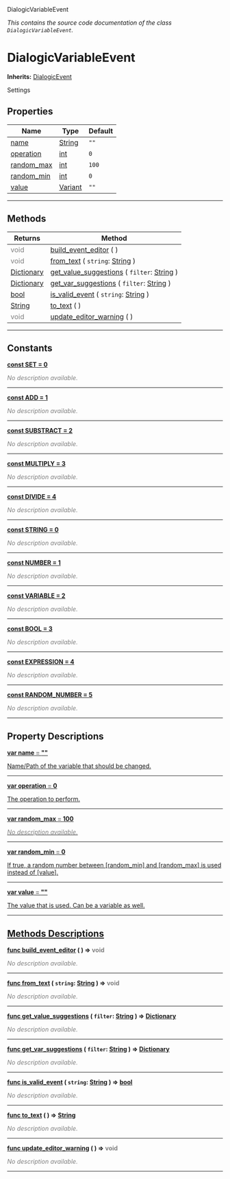 
<div class="header-banner purple">
<div class="header-label purple">DialogicVariableEvent</div>
</div>

*This contains the source code documentation of the class `DialogicVariableEvent`.*
        
# DialogicVariableEvent
**Inherits:** [DialogicEvent](class_dialogicevent.md)

Settings
## Properties
Name | Type | Default 
--- | --- | --- 
[<span class="hljs-title">name</span>](#property-name) | [String](https://docs.godotengine.org/en/latest/classes/class_string.html#class-string) |  `""` 
[<span class="hljs-title">operation</span>](#property-operation) | [int](https://docs.godotengine.org/en/latest/classes/class_int.html#class-int) |  `0` 
[<span class="hljs-title">random_max</span>](#property-random_max) | [int](https://docs.godotengine.org/en/latest/classes/class_int.html#class-int) |  `100` 
[<span class="hljs-title">random_min</span>](#property-random_min) | [int](https://docs.godotengine.org/en/latest/classes/class_int.html#class-int) |  `0` 
[<span class="hljs-title">value</span>](#property-value) | [Variant](https://docs.godotengine.org/en/latest/classes/class_variant.html#class-variant) |  `""` 
--- 

## Methods
Returns | Method 
--- | --- 
<span style = "color: gray">void</span> | [<span class="hljs-title">build_event_editor</span>](#property-build_event_editor) ( ) 
<span style = "color: gray">void</span> | [<span class="hljs-title">from_text</span>](#property-from_text) ( `string`: [String](https://docs.godotengine.org/en/latest/classes/class_string.html#class-string) ) 
<span class="hljs-attribute">[Dictionary](https://docs.godotengine.org/en/latest/classes/class_dictionary.html#class-dictionary)</span> | [<span class="hljs-title">get_value_suggestions</span>](#property-get_value_suggestions) ( `filter`: [String](https://docs.godotengine.org/en/latest/classes/class_string.html#class-string) ) 
<span class="hljs-attribute">[Dictionary](https://docs.godotengine.org/en/latest/classes/class_dictionary.html#class-dictionary)</span> | [<span class="hljs-title">get_var_suggestions</span>](#property-get_var_suggestions) ( `filter`: [String](https://docs.godotengine.org/en/latest/classes/class_string.html#class-string) ) 
<span class="hljs-attribute">[bool](https://docs.godotengine.org/en/latest/classes/class_bool.html#class-bool)</span> | [<span class="hljs-title">is_valid_event</span>](#property-is_valid_event) ( `string`: [String](https://docs.godotengine.org/en/latest/classes/class_string.html#class-string) ) 
<span class="hljs-attribute">[String](https://docs.godotengine.org/en/latest/classes/class_string.html#class-string)</span> | [<span class="hljs-title">to_text</span>](#property-to_text) ( ) 
<span style = "color: gray">void</span> | [<span class="hljs-title">update_editor_warning</span>](#property-update_editor_warning) ( ) 
--- 
## Constants


<a class="header" id="constant-SET" href="#constant-SET">**<span class="hljs-attribute">const</span> <span class="hljs-title">SET</span><span class="hljs-comment"> = 0</span>**</a>



 <span style = "color: gray">*No description available.*</span> 

---


<a class="header" id="constant-ADD" href="#constant-ADD">**<span class="hljs-attribute">const</span> <span class="hljs-title">ADD</span><span class="hljs-comment"> = 1</span>**</a>



 <span style = "color: gray">*No description available.*</span> 

---


<a class="header" id="constant-SUBSTRACT" href="#constant-SUBSTRACT">**<span class="hljs-attribute">const</span> <span class="hljs-title">SUBSTRACT</span><span class="hljs-comment"> = 2</span>**</a>



 <span style = "color: gray">*No description available.*</span> 

---


<a class="header" id="constant-MULTIPLY" href="#constant-MULTIPLY">**<span class="hljs-attribute">const</span> <span class="hljs-title">MULTIPLY</span><span class="hljs-comment"> = 3</span>**</a>



 <span style = "color: gray">*No description available.*</span> 

---


<a class="header" id="constant-DIVIDE" href="#constant-DIVIDE">**<span class="hljs-attribute">const</span> <span class="hljs-title">DIVIDE</span><span class="hljs-comment"> = 4</span>**</a>



 <span style = "color: gray">*No description available.*</span> 

---


<a class="header" id="constant-STRING" href="#constant-STRING">**<span class="hljs-attribute">const</span> <span class="hljs-title">STRING</span><span class="hljs-comment"> = 0</span>**</a>



 <span style = "color: gray">*No description available.*</span> 

---


<a class="header" id="constant-NUMBER" href="#constant-NUMBER">**<span class="hljs-attribute">const</span> <span class="hljs-title">NUMBER</span><span class="hljs-comment"> = 1</span>**</a>



 <span style = "color: gray">*No description available.*</span> 

---


<a class="header" id="constant-VARIABLE" href="#constant-VARIABLE">**<span class="hljs-attribute">const</span> <span class="hljs-title">VARIABLE</span><span class="hljs-comment"> = 2</span>**</a>



 <span style = "color: gray">*No description available.*</span> 

---


<a class="header" id="constant-BOOL" href="#constant-BOOL">**<span class="hljs-attribute">const</span> <span class="hljs-title">BOOL</span><span class="hljs-comment"> = 3</span>**</a>



 <span style = "color: gray">*No description available.*</span> 

---


<a class="header" id="constant-EXPRESSION" href="#constant-EXPRESSION">**<span class="hljs-attribute">const</span> <span class="hljs-title">EXPRESSION</span><span class="hljs-comment"> = 4</span>**</a>



 <span style = "color: gray">*No description available.*</span> 

---


<a class="header" id="constant-RANDOM_NUMBER" href="#constant-RANDOM_NUMBER">**<span class="hljs-attribute">const</span> <span class="hljs-title">RANDOM_NUMBER</span><span class="hljs-comment"> = 5</span>**</a>



 <span style = "color: gray">*No description available.*</span> 

---
## Property Descriptions



<a class="header" id="property-name" href="#property-name">**<span class="hljs-attribute">var</span> <span class="hljs-title">name</span> <span style = "color: gray"> = </span> ""** 



Name/Path of the variable that should be changed.

---



<a class="header" id="property-operation" href="#property-operation">**<span class="hljs-attribute">var</span> <span class="hljs-title">operation</span> <span style = "color: gray"> = </span> 0** 



The operation to perform.

---



<a class="header" id="property-random_max" href="#property-random_max">**<span class="hljs-attribute">var</span> <span class="hljs-title">random_max</span> <span style = "color: gray"> = </span> 100** 



 <span style = "color: gray">*No description available.*</span> 

---



<a class="header" id="property-random_min" href="#property-random_min">**<span class="hljs-attribute">var</span> <span class="hljs-title">random_min</span> <span style = "color: gray"> = </span> 0** 



If true, a random number between [random_min] and [random_max] is used instead of [value].

---



<a class="header" id="property-value" href="#property-value">**<span class="hljs-attribute">var</span> <span class="hljs-title">value</span> <span style = "color: gray"> = </span> ""** 



The value that is used. Can be a variable as well.

---

## Methods Descriptions



<a class="header" id="method-build_event_editor" href="#method-build_event_editor">**<span class="hljs-attribute">func</span> [<span class="hljs-title">build_event_editor</span>](#property-build_event_editor) ( )</a>  ⇒ <span style = "color: gray">void</span>** 



 <span style = "color: gray">*No description available.*</span> 

---



<a class="header" id="method-from_text" href="#method-from_text">**<span class="hljs-attribute">func</span> [<span class="hljs-title">from_text</span>](#property-from_text) ( `string`: [String](https://docs.godotengine.org/en/latest/classes/class_string.html#class-string) )</a>  ⇒ <span style = "color: gray">void</span>** 



 <span style = "color: gray">*No description available.*</span> 

---



<a class="header" id="method-get_value_suggestions" href="#method-get_value_suggestions">**<span class="hljs-attribute">func</span> [<span class="hljs-title">get_value_suggestions</span>](#property-get_value_suggestions) ( `filter`: [String](https://docs.godotengine.org/en/latest/classes/class_string.html#class-string) )</a>  ⇒ <span class="hljs-attribute">[Dictionary](https://docs.godotengine.org/en/latest/classes/class_dictionary.html#class-dictionary)</span>** 



 <span style = "color: gray">*No description available.*</span> 

---



<a class="header" id="method-get_var_suggestions" href="#method-get_var_suggestions">**<span class="hljs-attribute">func</span> [<span class="hljs-title">get_var_suggestions</span>](#property-get_var_suggestions) ( `filter`: [String](https://docs.godotengine.org/en/latest/classes/class_string.html#class-string) )</a>  ⇒ <span class="hljs-attribute">[Dictionary](https://docs.godotengine.org/en/latest/classes/class_dictionary.html#class-dictionary)</span>** 



 <span style = "color: gray">*No description available.*</span> 

---



<a class="header" id="method-is_valid_event" href="#method-is_valid_event">**<span class="hljs-attribute">func</span> [<span class="hljs-title">is_valid_event</span>](#property-is_valid_event) ( `string`: [String](https://docs.godotengine.org/en/latest/classes/class_string.html#class-string) )</a>  ⇒ <span class="hljs-attribute">[bool](https://docs.godotengine.org/en/latest/classes/class_bool.html#class-bool)</span>** 



 <span style = "color: gray">*No description available.*</span> 

---



<a class="header" id="method-to_text" href="#method-to_text">**<span class="hljs-attribute">func</span> [<span class="hljs-title">to_text</span>](#property-to_text) ( )</a>  ⇒ <span class="hljs-attribute">[String](https://docs.godotengine.org/en/latest/classes/class_string.html#class-string)</span>** 



 <span style = "color: gray">*No description available.*</span> 

---



<a class="header" id="method-update_editor_warning" href="#method-update_editor_warning">**<span class="hljs-attribute">func</span> [<span class="hljs-title">update_editor_warning</span>](#property-update_editor_warning) ( )</a>  ⇒ <span style = "color: gray">void</span>** 



 <span style = "color: gray">*No description available.*</span> 

---

